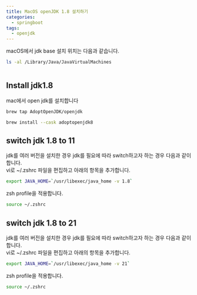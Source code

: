 ```yaml
---
title: MacOS openJDK 1.8 설치하기
categories:
  - springboot
tags: 
  - openjdk
---
```


macOS에서 jdk base 설치 위치는 다음과 같습니다.  

```bash
ls -al /Library/Java/JavaVirtualMachines
```

<figure style="width: 100%" class="align-left">
  <img src="{{ site.url }}{{ site.baseurl }}/assets/images/springboot/install_java_base_home.png" alt="">
  <figcaption></figcaption>
</figure>  



## Install jdk1.8
mac에서 open jdk를 설치합니다

```bash
brew tap AdoptOpenJDK/openjdk

brew install --cask adoptopenjdk8
```
## switch jdk 1.8 to 11
jdk를 여러 버전을 설치한 경우 jdk를 필요에 따라 switch하고자 하는 경우 다음과 같이 합니다.  
vi로 ~/.zshrc 파일을 편집하고 아래의 항목을 추가합니다.  
```bash
export JAVA_HOME=`/usr/libexec/java_home -v 1.8`
```

zsh profile을 적용합니다.  
```bash
source ~/.zshrc
```

## switch jdk 1.8 to 21
jdk를 여러 버전을 설치한 경우 jdk를 필요에 따라 switch하고자 하는 경우 다음과 같이 합니다.  
vi로 ~/.zshrc 파일을 편집하고 아래의 항목을 추가합니다.  


```bash
export JAVA_HOME=`/usr/libexec/java_home -v 21`
```

zsh profile을 적용합니다.
```bash
source ~/.zshrc
```

